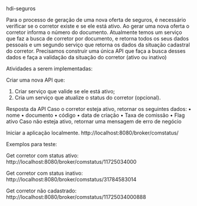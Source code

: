 hdi-seguros

Para o processo de geração de uma nova oferta de seguros, é necessário verificar se o corretor
existe e se ele está ativo. Ao gerar uma nova oferta o corretor informa o número do documento.
Atualmente temos um serviço que faz a busca de corretor por documento, e retorna todos os
seus dados pessoais e um segundo serviço que retorna os dados da situação cadastral do
corretor. Precisamos construir uma única API que faça a busca desses dados e faça a validação
da situação do corretor (ativo ou inativo)

Atividades a serem implementadas:

Criar uma nova API que:
1. Criar serviço que valide se ele está ativo;
2. Cria um serviço que atualize o status do corretor (opcional).

Resposta da API
Caso o corretor esteja ativo, retornar os seguintes dados:
• nome
• documento
• código
• data de criação
• Taxa de comissão
• Flag ativo
Caso não esteja ativo, retornar uma mensagem de erro de negócio

Iniciar a aplicação localmente.
http://localhost:8080/broker/comstatus/

Exemplos para teste:

Get corretor com status ativo:
http://localhost:8080/broker/comstatus/11725034000

Get corretor com status inativo:
http://localhost:8080/broker/comstatus/31784583014

Get corretor não cadastrado:
http://localhost:8080/broker/comstatus/11725034000888